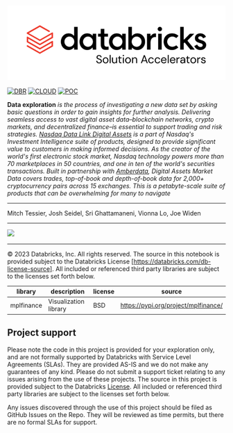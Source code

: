 <img src=https://raw.githubusercontent.com/databricks-industry-solutions/.github/main/profile/solacc_logo.png width="600px">

[![DBR](https://img.shields.io/badge/DBR-11.3ML-red?logo=databricks&style=for-the-badge)](https://docs.databricks.com/release-notes/runtime/11.3.html)
[![CLOUD](https://img.shields.io/badge/CLOUD-ALL-blue?logo=googlecloud&style=for-the-badge)](https://databricks.com/try-databricks)
[![POC](https://img.shields.io/badge/POC-3_days-green?style=for-the-badge)](https://databricks.com/try-databricks)

**Data exploration** *is the process of investigating a new data set by asking basic questions in order to gain insights for further analysis. Delivering seamless access to vast digital asset data–blockchain networks, crypto markets, and decentralized finance–is essential to support trading and risk strategies. [Nasdaq Data Link Digital Assets](https://data.nasdaq.com/publishers/NDLDA) is a part of Nasdaq's Investment Intelligence suite of products, designed to provide significant value to customers in making informed decisions. As the creator of the world's first electronic stock market, Nasdaq technology powers more than 70 marketplaces in 50 countries, and one in ten of the world's securities transactions. Built in partnership with [Amberdata](https://www.amberdata.io/), Digital Assets Market Data covers trades, top-of-book and depth-of-book data for 2,000+ cryptocurrency pairs across 15 exchanges. This is a petabyte-scale suite of products that can be overwhelming for many to navigate*

___

Mitch Tessier, Josh Seidel, Sri Ghattamaneni, Vionna Lo, Joe Widen

___


<img src='https://raw.githubusercontent.com/databricks-industry-solutions/nasdaq-crypto/main/images/high_level_workflow.png' width=800>

___

&copy; 2023 Databricks, Inc. All rights reserved. The source in this notebook is provided subject to the Databricks License [https://databricks.com/db-license-source].  All included or referenced third party libraries are subject to the licenses set forth below.

| library                                | description             | license    | source                                              |
|----------------------------------------|-------------------------|------------|-----------------------------------------------------|
| mplfinance                             | Visualization library   | BSD        | https://pypi.org/project/mplfinance/                |

## Project support 

Please note the code in this project is provided for your exploration only, and are not formally supported by Databricks with Service Level Agreements (SLAs). They are provided AS-IS and we do not make any guarantees of any kind. Please do not submit a support ticket relating to any issues arising from the use of these projects. The source in this project is provided subject to the Databricks [License](./LICENSE). All included or referenced third party libraries are subject to the licenses set forth below.

Any issues discovered through the use of this project should be filed as GitHub Issues on the Repo. They will be reviewed as time permits, but there are no formal SLAs for support. 
